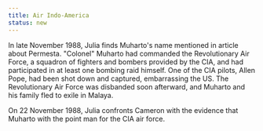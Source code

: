 ```yaml
---
title: Air Indo-America
status: new
---
```


In late November 1988, Julia finds Muharto's name mentioned in article
about Permesta. "Colonel" Muharto had commanded the Revolutionary Air
Force, a squadron of fighters and bombers provided by the CIA, and had
participated in at least one bombing raid himself. One of the CIA
pilots, Allen Pope, had been shot down and captured, embarrassing the
US. The Revolutionary Air Force was disbanded soon afterward, and
Muharto and his family fled to exile in Malaya.

On 22 November 1988, Julia confronts Cameron with the evidence that
Muharto with the point man for the CIA air force.
